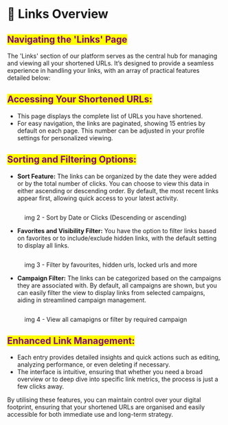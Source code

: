 # 🌟 Links Overview

## <mark style="color:purple;">**Navigating the 'Links' Page**</mark>

The 'Links' section of our platform serves as the central hub for managing and viewing all your shortened URLs. It’s designed to provide a seamless experience in handling your links, with an array of practical features detailed below:

## <mark style="color:purple;">**Accessing Your Shortened URLs:**</mark>

* This page displays the complete list of URLs you have shortened.
* For easy navigation, the links are paginated, showing 15 entries by default on each page. This number can be adjusted in your profile settings for personalized viewing.



## <mark style="color:purple;">**Sorting and Filtering Options:**</mark>

* **Sort Feature:** The links can be organized by the date they were added or by the total number of clicks. You can choose to view this data in either ascending or descending order. By default, the most recent links appear first, allowing quick access to your latest activity.

<figure><img src="../.gitbook/assets/Screenshot 2023-11-03 at 3.32.31 PM.png" alt=""><figcaption><p>img 2 - Sort by Date or Clicks (Descending or ascending)</p></figcaption></figure>

* **Favorites and Visibility Filter:** You have the option to filter links based on favorites or to include/exclude hidden links, with the default setting to display all links.

<figure><img src="../.gitbook/assets/Screenshot 2023-11-03 at 3.32.36 PM (1).png" alt=""><figcaption><p>img 3 - Filter by favourites, hidden urls, locked urls and more</p></figcaption></figure>

* **Campaign Filter:** The links can be categorized based on the campaigns they are associated with. By default, all campaigns are shown, but you can easily filter the view to display links from selected campaigns, aiding in streamlined campaign management.

<figure><img src="../.gitbook/assets/Screenshot 2023-11-03 at 3.32.44 PM.png" alt=""><figcaption><p>img 4 - View all camapigns or filter by required campaign</p></figcaption></figure>

## <mark style="color:purple;">**Enhanced Link Management:**</mark>

* Each entry provides detailed insights and quick actions such as editing, analyzing performance, or even deleting if necessary.
* The interface is intuitive, ensuring that whether you need a broad overview or to deep dive into specific link metrics, the process is just a few clicks away.

By utilising these features, you can maintain control over your digital footprint, ensuring that your shortened URLs are organised and easily accessible for both immediate use and long-term strategy.
